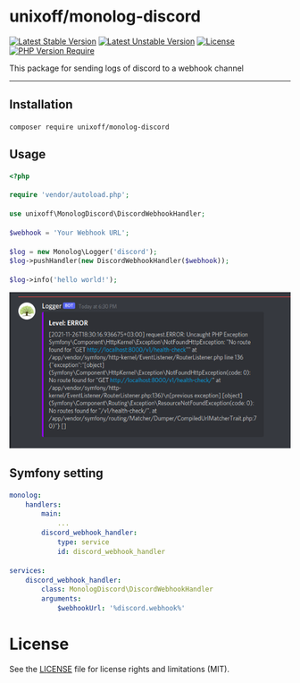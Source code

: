 # unixoff/monolog-discord
[![Latest Stable Version](http://poser.pugx.org/unixoff/monolog-discord/v)](https://packagist.org/packages/unixoff/monolog-discord) 
[![Latest Unstable Version](http://poser.pugx.org/unixoff/monolog-discord/v/unstable)](https://packagist.org/packages/unixoff/monolog-discord) 
[![License](http://poser.pugx.org/unixoff/monolog-discord/license)](https://packagist.org/packages/unixoff/monolog-discord) 
[![PHP Version Require](http://poser.pugx.org/unixoff/monolog-discord/require/php)](https://packagist.org/packages/unixoff/monolog-discord)

This package for sending logs of discord to a webhook channel

-------------------------------------------------
## Installation
`composer require unixoff/monolog-discord`

## Usage
```php
<?php

require 'vendor/autoload.php';

use unixoff\MonologDiscord\DiscordWebhookHandler;

$webhook = 'Your Webhook URL';

$log = new Monolog\Logger('discord');
$log->pushHandler(new DiscordWebhookHandler($webhook));

$log->info('hello world!');
```

![Sample image](sample.png)

## Symfony setting
```yaml
monolog:
    handlers:
        main:
            ...
        discord_webhook_handler:
            type: service
            id: discord_webhook_handler

services:
    discord_webhook_handler:
        class: MonologDiscord\DiscordWebhookHandler
        arguments:
            $webhookUrl: '%discord.webhook%'
```

# License
See the [LICENSE](LICENSE) file for license rights and limitations (MIT).